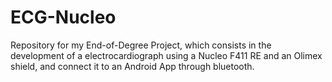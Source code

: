 # ECG-Nucleo

Repository for my End-of-Degree Project, which consists in the development of a electrocardiograph using a Nucleo F411 RE and an Olimex shield, and connect it to an Android App through bluetooth.
